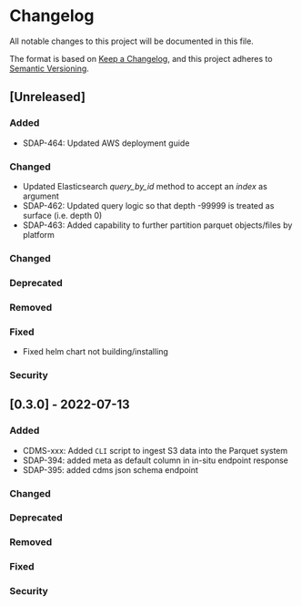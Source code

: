 # Changelog
All notable changes to this project will be documented in this file.

The format is based on [Keep a Changelog](https://keepachangelog.com/en/1.0.0/),
and this project adheres to [Semantic Versioning](https://semver.org/spec/v2.0.0.html).

## [Unreleased]
### Added
- SDAP-464: Updated AWS deployment guide
### Changed
- Updated Elasticsearch *query_by_id* method to accept an *index* as argument
- SDAP-462: Updated query logic so that depth -99999 is treated as surface (i.e. depth 0)
- SDAP-463: Added capability to further partition parquet objects/files by platform
### Changed
### Deprecated
### Removed
### Fixed
- Fixed helm chart not building/installing
### Security

## [0.3.0] - 2022-07-13
### Added
- CDMS-xxx: Added `CLI` script to ingest S3 data into the Parquet system
- SDAP-394: added meta as default column in in-situ endpoint response
- SDAP-395: added cdms json schema endpoint
### Changed
### Deprecated
### Removed
### Fixed
### Security

